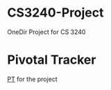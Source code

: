 # CS3240-Project

OneDir Project for CS 3240

# Pivotal Tracker

[PT](https://www.pivotaltracker.com/s/projects/1023044) for the project
